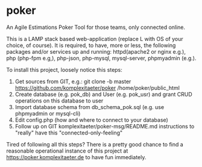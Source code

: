 # poker
An Agile Estimations Poker Tool for those teams, only connected online.

This is a LAMP stack based web-application (replace L with OS of your choice, of course). It is required, to have, more
or less, the following packages and/or services up and running: httpd(apache2 or nginx e.g.), php (php-fpm e.g,), php-json, php-mysql,
mysql-server, phpmyadmin (e.g.).

To install this project, loosely notice this steps:

1. Get sources from GIT, e.g.: git clone -b master https://github.com/komplexitaeter/poker /home/poker/public_html
2. Create database (e.g. pok_db) and User (e.g. pok_usr) and grant CRUD operations on this database to user
3. Import database schema from db_schema_pok.sql (e.g. use phpmyadmin or mysql-cli)
4. Edit config.php (how and where to connect to your database)
5. Follow up on GIT komplexitaeter/poker-msg/README.md instructions to "really" have this "connected-only-feeling"

Tired of following all this steps? There is a pretty good chance to find a reasonable operational instance of this
project at https://poker.komplexitaeter.de to have fun immediately.